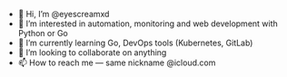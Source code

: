 - 👋 Hi, I’m @eyescreamxd
- 👀 I’m interested in automation, monitoring and web development with Python or Go
- 🌱 I’m currently learning Go, DevOps tools (Kubernetes, GitLab)
- 💞️ I’m looking to collaborate on anything
- 📫 How to reach me — same nickname @icloud.com

<!---
eyescreamxd/eyescreamxd is a ✨ special ✨ repository because its `README.md` (this file) appears on your GitHub profile.
You can click the Preview link to take a look at your changes.
--->
